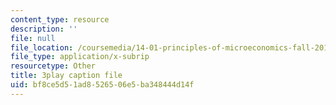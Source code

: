```yaml
---
content_type: resource
description: ''
file: null
file_location: /coursemedia/14-01-principles-of-microeconomics-fall-2018/bf8ce5d51ad8526506e5ba348444d14f_BUnUOv_INyM.srt
file_type: application/x-subrip
resourcetype: Other
title: 3play caption file
uid: bf8ce5d5-1ad8-5265-06e5-ba348444d14f
---
```

